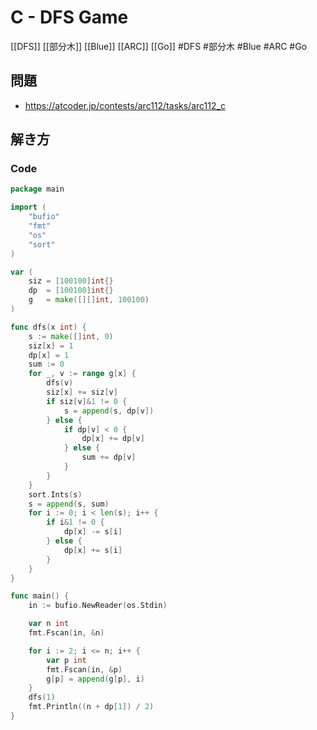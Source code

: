 # C - DFS Game
[[DFS]] [[部分木]] [[Blue]] [[ARC]] [[Go]]
#DFS #部分木 #Blue #ARC #Go 

## 問題
- https://atcoder.jp/contests/arc112/tasks/arc112_c

## 解き方
### Code
```go
package main

import (
	"bufio"
	"fmt"
	"os"
	"sort"
)

var (
	siz = [100100]int{}
	dp  = [100100]int{}
	g   = make([][]int, 100100)
)

func dfs(x int) {
	s := make([]int, 0)
	siz[x] = 1
	dp[x] = 1
	sum := 0
	for _, v := range g[x] {
		dfs(v)
		siz[x] += siz[v]
		if siz[v]&1 != 0 {
			s = append(s, dp[v])
		} else {
			if dp[v] < 0 {
				dp[x] += dp[v]
			} else {
				sum += dp[v]
			}
		}
	}
	sort.Ints(s)
	s = append(s, sum)
	for i := 0; i < len(s); i++ {
		if i&1 != 0 {
			dp[x] -= s[i]
		} else {
			dp[x] += s[i]
		}
	}
}

func main() {
	in := bufio.NewReader(os.Stdin)

	var n int
	fmt.Fscan(in, &n)

	for i := 2; i <= n; i++ {
		var p int
		fmt.Fscan(in, &p)
		g[p] = append(g[p], i)
	}
	dfs(1)
	fmt.Println((n + dp[1]) / 2)
}
```
